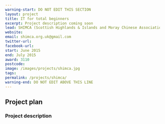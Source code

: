 ```yaml
---
warning-start: DO NOT EDIT THIS SECTION
layout: project
title: IT for total beginners
excerpt: Project description coming soon
lead: SHIMCA (Scottish Highlands & Islands and Moray Chinese Association)
website: 
email: shimca.org.uk@gmail.com 
twitter-url: 
facebook-url: 
start: June 2015
end: July 2015
award: 3110 
postcode: 
image: /images/projects/shimca.jpg
tags: 
permalink: /projects/shimca/
warning-end: DO NOT EDIT ABOVE THIS LINE
---
```


## Project plan

### Project description
